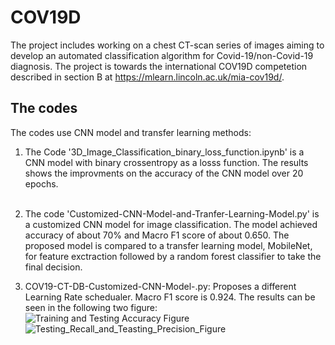 # COV19D
The project includes working on a chest CT-scan series of images aiming to develop an automated classification algorithm for Covid-19/non-Covid-19 diagnosis. The project is towards the international COV19D competetion described in section B at https://mlearn.lincoln.ac.uk/mia-cov19d/.

## The codes
The codes use CNN model and transfer learning methods:  <br />        
1.  The Code '3D_Image_Classification_binary_loss_function.ipynb' is a CNN model with binary crossentropy as a losss function. The results shows the improvments on the accuracy  of the CNN model over 20 epochs. <br /><br />
2. The code 'Customized-CNN-Model-and-Tranfer-Learning-Model.py' is a customized CNN model for image classification. The model achieved accuracy of about 70% and Macro F1 score of about 0.650. The proposed model is compared to a transfer learning model, MobileNet, for feature exctraction followed by a random forest classifier to take the final decision. <br/>  

3. COV19-CT-DB-Customized-CNN-Model-.py: Proposes a different Learning Rate schedualer. Macro F1 score is 0.924.
The results can be seen in the following two figure: <br/>
![Training and Testing Accuracy Figure](../master/Figures/trainandtestacc.png)                <br />
![Testing_Recall_and_Teasting_Precision_Figure](../master/Figures/trainandtestacc.png)

